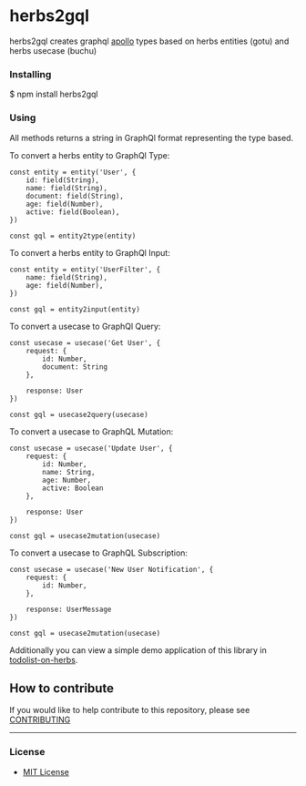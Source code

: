 # herbs2gql

herbs2gql creates graphql [apollo](https://www.apollographql.com/) types based on herbs entities (gotu) and herbs usecase (buchu)

### Installing

$ npm install herbs2gql

### Using

All methods returns a string in GraphQl format representing the type based.

To convert a herbs entity to GraphQl Type:

```
const entity = entity('User', {
    id: field(String),
    name: field(String),
    document: field(String),
    age: field(Number),
    active: field(Boolean),
})

const gql = entity2type(entity)
```

To convert a herbs entity to GraphQl Input:

```
const entity = entity('UserFilter', {    
    name: field(String),    
    age: field(Number),    
})

const gql = entity2input(entity)
```

To convert a usecase to GraphQl Query:

```
const usecase = usecase('Get User', {
    request: {
        id: Number,
        document: String
    },

    response: User
})

const gql = usecase2query(usecase)
```

To convert a usecase to GraphQL Mutation:

```
const usecase = usecase('Update User', {
    request: {
        id: Number,
        name: String,
        age: Number,
        active: Boolean
    },

    response: User
})

const gql = usecase2mutation(usecase)
```

To convert a usecase to GraphQL Subscription:

```
const usecase = usecase('New User Notification', {
    request: {
        id: Number,        
    },

    response: UserMessage
})

const gql = usecase2mutation(usecase)
```

Additionally you can view a simple demo application of this library in [todolist-on-herbs](https://github.com/herbsjs/todolist-on-herbs).

## How to contribute

If you would like to help contribute to this repository, please see [CONTRIBUTING](https://github.com/herbsjs/herbs2gql/blob/master/.github/CONTRIBUTING.md)

---

### License

- [MIT License](https://github.com/herbsjs/herbs2gql/blob/master/LICENSE)